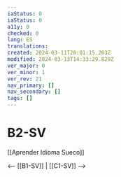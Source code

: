 ```yaml
---
iaStatus: 0
iaStatus: 0
a11y: 0
checked: 0
lang: ES
translations: 
created: 2024-03-11T20:01:15.203Z
modified: 2024-03-13T14:33:29.829Z
ver_major: 0
ver_minor: 1
ver_rev: 21
nav_primary: []
nav_secondary: []
tags: []
---
```

# B2-SV

[[Aprender Idioma Sueco]]

<-- [[B1-SV]] | [[C1-SV]] -->